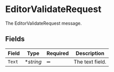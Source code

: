 # EditorValidateRequest

The EditorValidateRequest message.


## Fields

| Field              | Type               | Required           | Description        |
| ------------------ | ------------------ | ------------------ | ------------------ |
| `Text`             | **string*          | :heavy_minus_sign: | The text field.    |